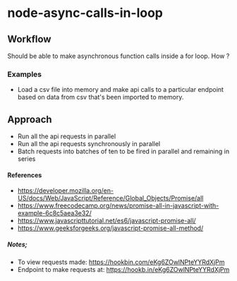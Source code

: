 # node-async-calls-in-loop


## Workflow

Should be able to make asynchronous function calls inside a for loop.
How ?

### Examples

- Load a csv file into memory and make api calls to a particular endpoint based on data from csv that's been imported to memory.

## Approach

- Run all the api requests in parallel
- Run all the api requests synchronously in parallel
- Batch requests into batches of ten to be fired in parallel and remaining in series

#### References

- https://developer.mozilla.org/en-US/docs/Web/JavaScript/Reference/Global_Objects/Promise/all
- https://www.freecodecamp.org/news/promise-all-in-javascript-with-example-6c8c5aea3e32/
- https://www.javascripttutorial.net/es6/javascript-promise-all/
- https://www.geeksforgeeks.org/javascript-promise-all-method/



##### Notes;
- To view requests made: https://hookbin.com/eKg6ZOwlNPteYYRdXjPm
- Endpoint to make requests at: https://hookb.in/eKg6ZOwlNPteYYRdXjPm